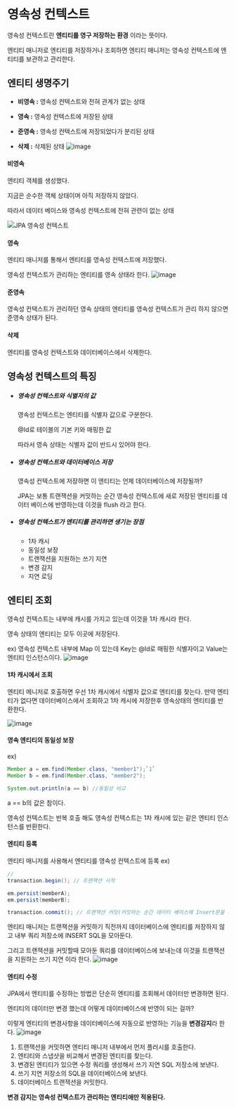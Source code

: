 # 영속성 컨텍스트

영속성 컨텍스트란 **엔티티를 영구 저장하는 환경** 이라는 뜻이다.

엔티티 매니저로 엔티티를 저장하거나 조회하면 엔티티 매니저는 영속성 컨텍스트에 엔티티를 보관하고 관리한다.





## 엔티티 생명주기

- **비영속 :** 영속성 컨텍스트와 전혀 관계가 없는 상태

- **영속 :** 영속성 컨텍스트에 저장된 상태

- **준영속 :** 영속성 컨텍스트에 저장되었다가 분리된 상태

- **삭제 :** 삭제된 상태
![image](https://user-images.githubusercontent.com/81298238/174734036-44836af5-571c-40e0-902e-9c380e0a4713.png)



#### 비영속

엔티티 객체를 생성했다.

지금은 순수한 객체 상태이며 아직 저장하지 않았다.

따라서 데이터 베이스와 영속성 컨텍스트에 전혀 관련이 없는 상태

![JPA 영속성 컨텍스트](https://t1.daumcdn.net/cfile/tistory/254A923D592BBEF11F)





#### 영속

 엔티티 매니저를 통해서 엔티티를 영속성 컨텍스트에 저장했다.

영속성 컨텍스트가 관리하는 엔티티를 영속 상태라 한다.
![image](https://user-images.githubusercontent.com/81298238/174734231-539b9f7a-8895-4cf5-b5c9-8a49c9ac9097.png)






#### 준영속

영속성 컨텍스트가 관리하던 영속 상태의 엔티티를 영속성 컨텍스트가 관리 하지 않으면 준영속 상태가 된다.



#### 삭제

엔티티를 영속성 컨텍스트와 데이터베이스에서 삭제한다.





## 영속성 컨텍스트의 특징

- ##### 영속성 컨텍스트와 식별자의 값

  영속성 컨텍스트는 엔티티를 식별자 값으로 구분한다.

  @Id로 테이블의 기본 키와 매핑한 값

  따라서 영속 상태는 식별자 값이 반드시 있어야 한다.

- ##### 영속성 컨텍스트와 데이터베이스 저장

  영속성 컨텍스트에 저장하면 이 엔티티는 언제 데이터베이스에 저장될까?

  JPA는 보통 트랜잭션을 커밋하는 순간 영속성 컨텍스트에 새로 저장된 엔티티를 데이터 베이스에 반영하는데 이것을 flush 라고 한다.

- ##### 영속성 컨텍스트가 엔티티를 관리하면 생기는 장점

  - 1차 캐시
  - 동일성 보장
  - 트랜잭션을 지원하는 쓰기 지연
  - 변경 감지
  - 지연 로딩



## 엔티티 조회

영속성 컨텍스트는 내부에 캐시를 가지고 있는데 이것을 1차 캐시라 한다.

영속 상태의 엔티티는 모두 이곳에 저장된다. 



ex) 영속성 컨텍스트 내부에 Map 이 있는데 Key는 @Id로 매핑한 식별자이고 Value는 엔티티 인스턴스이다.
![image](https://user-images.githubusercontent.com/81298238/174734492-d2e7ec2b-114a-4402-b519-3406a3e733f3.png)



#### 1차 캐시에서 조회

엔티티 메니저로 호출하면 우선 1차 캐시에서 식별자 값으로 엔티티를 찾는다. 만약 엔티티가 없다면 데이터베이스에서 조회하고 1차 캐시에 저장한후 영속상태의 엔티티를 반환한다.

![image](https://user-images.githubusercontent.com/81298238/174734760-d58e847c-1313-4e68-b2cb-a0359903a54a.png)


#### 영속 엔티티의 동일성 보장

ex)

```java
Member a = em.find(Member.class, "member1");`1`
Member b = em.find(Member.class, "member2");

System.out.println(a == b) //동일성 비교
```

 a == b의 값은 참이다.

영속성 컨텍스트는 반복 호출 해도 영속성 컨텍스트는 1차 캐시에 있는 같은 엔티티 인스턴스를 반환한다.



#### 엔티티 등록

엔티티 매니저를 사용해서 엔티티를 영속성 컨텍스트에 등록 ex) 

```java
//
transaction.begin(); // 트랜잭션 시작

em.persist(memberA);
em.persist(memberB);

transaction.commit(); // 트랜잭션 커밋(커밋하는 순간 데이터 베이스에 Insert문을 보낸다.)
```

엔티티 매니저는 트랜잭션을 커밋하기 직전까지 데이터베이스에 엔티티를 저장하지 않고 내부 쿼리 저장소에 INSERT SQL을 모아둔다.

그리고 트랜잭션을 커밋할때 모아둔 쿼리를 데이터베이스에 보내는데 이것을 트랜잭션을 지원하는 쓰기 지연 이라 한다.
![image](https://user-images.githubusercontent.com/81298238/174735157-35831ba8-92a7-4bf5-96e6-df2bc331d01a.png)
#### 엔티티 수정

JPA에서 엔티티를 수정하는 방법은 단순히 엔티티를 조회해서 데이터만 변경하면 된다.

엔티티의 데이터만 변경 했는데 어떻게 데이터베이스에 반영이 되는 걸까?

이렇게 엔티티의 변경사항을 데이터베이스에 자동으로 반영하는 기능을 **변경감지**라 한다.
![image](https://user-images.githubusercontent.com/81298238/174735223-c4899406-fdbc-414f-8477-82b9af49ac79.png)

1. 트랜잭션을 커밋하면 엔티티 매니저 내부에서 먼저 플러시를 호출한다.
2. 엔티티와 스냅샷을 비교해서 변경된 엔티티를 찾는다.
3. 변경된 엔티티가 있으면 수정 쿼리를 생성해서 쓰기 지연 SQL 저장소에 보낸다.
4. 쓰기 지연 저장소의 SQL을 데이터베이스에 보낸다.
5. 데이터베이스 트랜잭션을 커밋한다.

**변경 감지는 영속성 컨택스트가 관리하는 엔티티애만 적용된다.**

